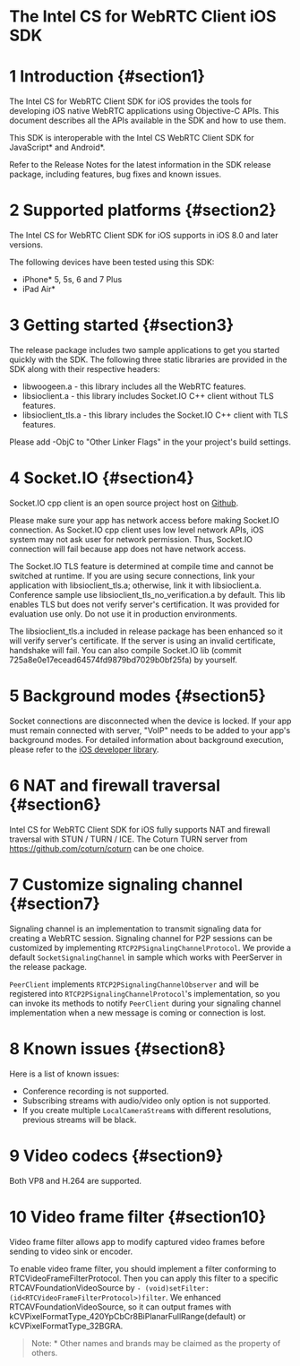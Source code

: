 The Intel CS for WebRTC Client iOS SDK
==================================
# 1 Introduction {#section1}
The Intel CS for WebRTC Client SDK for iOS provides the tools for developing iOS native WebRTC applications using Objective-C APIs. This document describes all the APIs available in the SDK and how to use them.

This SDK is interoperable with the Intel CS WebRTC Client SDK for JavaScript\* and Android\*.

Refer to the Release Notes for the latest information in the SDK release package, including features, bug fixes and known issues.

# 2 Supported platforms {#section2}
The Intel CS for WebRTC Client SDK for iOS supports in iOS 8.0 and later versions.

The following devices have been tested using this SDK:

- iPhone* 5, 5s, 6 and 7 Plus
- iPad Air*

# 3 Getting started {#section3}
The release package includes two sample applications to get you started quickly with the SDK. The following three static libraries are provided in the SDK along with their respective headers:

- libwoogeen.a - this library includes all the WebRTC features.
- libsioclient.a - this library includes Socket.IO C++ client without TLS features.
- libsioclient_tls.a - this library includes the Socket.IO C++ client with TLS features.

Please add -ObjC to "Other Linker Flags" in the your project's build settings.

# 4 Socket.IO {#section4}
Socket.IO cpp client is an open source project host on [Github](https://github.com/socketio/socket.io-client-cpp).

Please make sure your app has network access before making Socket.IO connection. As Socket.IO cpp client uses low level network APIs, iOS system may not ask user for network permission. Thus, Socket.IO connection will fail because app does not have network access.

The Socket.IO TLS feature is determined at compile time and cannot be switched at runtime. If you are using secure connections, link your application with libsioclient_tls.a; otherwise, link it with libsioclient.a. Conference sample use libsioclient_tls_no_verification.a by default. This lib enables TLS but does not verify server's certification. It was provided for evaluation use only. Do not use it in production environments.

The libsioclient_tls.a included in release package has been enhanced so it will verify server's certificate. If the server is using an invalid certificate, handshake will fail. You can also compile Socket.IO lib (commit 725a8e0e17ecead64574fd9879bd7029b0bf25fa) by yourself.

# 5 Background modes {#section5}
Socket connections are disconnected when the device is locked. If your app must remain connected with server, "VoIP" needs to be added to your app's background modes. For detailed information about background execution, please refer to the [iOS developer library](https://developer.apple.com/library/ios/documentation/iPhone/Conceptual/iPhoneOSProgrammingGuide/BackgroundExecution/BackgroundExecution.html).

# 6 NAT and firewall traversal {#section6}
Intel CS for WebRTC Client SDK for iOS fully supports NAT and firewall traversal with STUN / TURN / ICE. The Coturn TURN server from https://github.com/coturn/coturn can be one choice.

# 7 Customize signaling channel {#section7}
Signaling channel is an implementation to transmit signaling data for creating a WebRTC session. Signaling channel for P2P sessions can be customized by implementing `RTCP2PSignalingChannelProtocol`. We provide a default `SocketSignalingChannel` in sample which works with PeerServer in the release package.

`PeerClient` implements `RTCP2PSignalingChannelObserver` and will be registered into `RTCP2PSignalingChannelProtocol`'s implementation, so you can invoke its methods to notify `PeerClient` during your signaling channel implementation when a new message is coming or connection is lost.

# 8 Known issues {#section8}
Here is a list of known issues:

- Conference recording is not supported.
- Subscribing streams with audio/video only option is not supported.
- If you create multiple `LocalCameraStream`s with different resolutions, previous streams will be black.

# 9 Video codecs {#section9}
Both VP8 and H.264 are supported.

# 10 Video frame filter {#section10}
Video frame filter allows app to modify captured video frames before sending to video sink or encoder.

To enable video frame filter, you should implement a filter conforming to RTCVideoFrameFilterProtocol. Then you can apply this filter to a specific RTCAVFoundationVideoSource by `- (void)setFilter:(id<RTCVideoFrameFilterProtocol>)filter`. We enhanced RTCAVFoundationVideoSource, so it can output frames with kCVPixelFormatType_420YpCbCr8BiPlanarFullRange(default) or kCVPixelFormatType_32BGRA.

> Note: \* Other names and brands may be claimed as the property of others.
